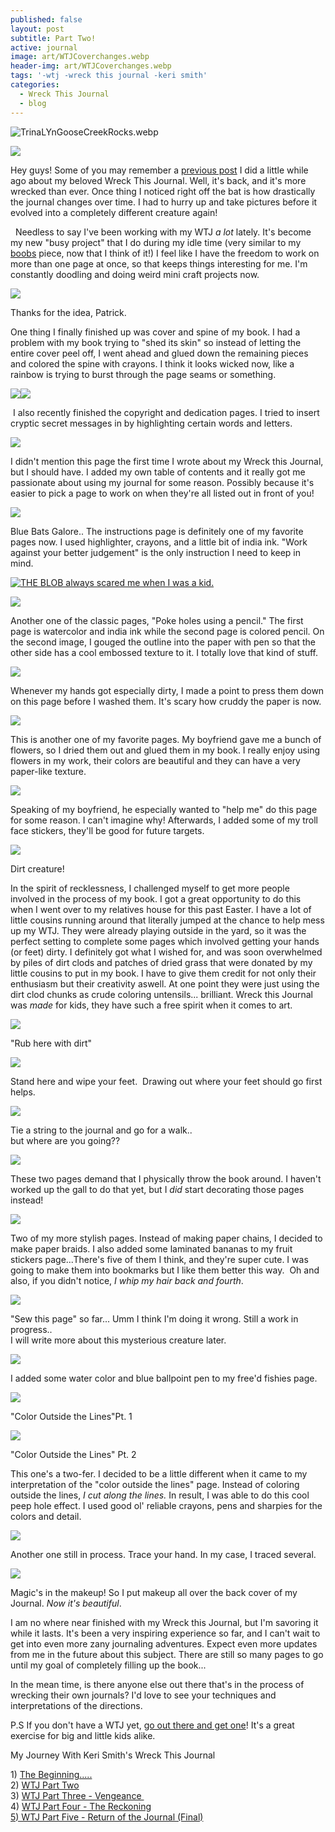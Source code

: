 ```yaml
---
published: false
layout: post
subtitle: Part Two!
active: journal
image: art/WTJCoverchanges.webp
header-img: art/WTJCoverchanges.webp
tags: '-wtj -wreck this journal -keri smith'
categories:
  - Wreck This Journal
  - blog
---
```

![TrinaLYnGooseCreekRocks.webp]({{site.baseurl}}/media/TrinaLYnGooseCreekRocks.webp)

[![](https://1.bp.blogspot.com/-XutnyPh2N0U/T7cqB5Whw1I/AAAAAAAABAQ/oQkY4HLXDHo/s320/IMG_5073.webp)](http://1.bp.blogspot.com/-XutnyPh2N0U/T7cqB5Whw1I/AAAAAAAABAQ/oQkY4HLXDHo/s1600/IMG_5073.webp)

  
Hey guys! Some of you may remember a [previous post](http://trinalyn.blogspot.com/2012/04/wreck-this-journal.html) I did a little while ago about my beloved Wreck This Journal. Well, it's back, and it's more wrecked than ever. Once thing I noticed right off the bat is how drastically the journal changes over time. I had to hurry up and take pictures before it evolved into a completely different creature again!  
  
  Needless to say I've been working with my WTJ _a lot_ lately. It's become my new "busy project" that I do during my idle time (very similar to my [boobs](http://trinalyn.blogspot.com/2011/09/i-love-my-boobs-part-2.html) piece, now that I think of it!) I feel like I have the freedom to work on more than one page at once, so that keeps things interesting for me. I'm constantly doodling and doing weird mini craft projects now.  
  
  
  

[![](https://1.bp.blogspot.com/-w8Nh7-GDLTc/T7chbUuLd0I/AAAAAAAAA8E/82QHu_2ZrUQ/s200/IMG_5076.webp)](http://1.bp.blogspot.com/-w8Nh7-GDLTc/T7chbUuLd0I/AAAAAAAAA8E/82QHu_2ZrUQ/s1600/IMG_5076.webp)

Thanks for the idea, Patrick.

  
One thing I finally finished up was cover and spine of my book. I had a problem with my book trying to "shed its skin" so instead of letting the entire cover peel off, I went ahead and glued down the remaining pieces and colored the spine with crayons. I think it looks wicked now, like a rainbow is trying to burst through the page seams or something.  
  
  
  

[![](https://3.bp.blogspot.com/-9yQEnTexiew/T7cheIA6SvI/AAAAAAAAA8U/uiT_6dY0-Rg/s400/IMG_5081.webp)](http://3.bp.blogspot.com/-9yQEnTexiew/T7cheIA6SvI/AAAAAAAAA8U/uiT_6dY0-Rg/s1600/IMG_5081.webp)[![](https://4.bp.blogspot.com/-oYtV31xRnOw/T7chh4FBElI/AAAAAAAAA8k/cjth_PJiOwY/s400/IMG_5083.webp)](http://4.bp.blogspot.com/-oYtV31xRnOw/T7chh4FBElI/AAAAAAAAA8k/cjth_PJiOwY/s1600/IMG_5083.webp)

 I also recently finished the copyright and dedication pages. I tried to insert cryptic secret messages in by highlighting certain words and letters.

  

[![](https://1.bp.blogspot.com/-nKt7n8NCeG4/T7chjL5dnCI/AAAAAAAAA8s/L1aO9RijW5I/s640/IMG_5085.webp)](http://1.bp.blogspot.com/-nKt7n8NCeG4/T7chjL5dnCI/AAAAAAAAA8s/L1aO9RijW5I/s1600/IMG_5085.webp)

I didn't mention this page the first time I wrote about my Wreck this Journal, but I should have. I added my own table of contents and it really got me passionate about using my journal for some reason. Possibly because it's easier to pick a page to work on when they're all listed out in front of you!

[![](https://2.bp.blogspot.com/-5MsPW3UNkj0/T7chkkR2RrI/AAAAAAAAA80/3en7tKIiHUc/s640/IMG_5088.webp)](http://2.bp.blogspot.com/-5MsPW3UNkj0/T7chkkR2RrI/AAAAAAAAA80/3en7tKIiHUc/s1600/IMG_5088.webp)

  
Blue Bats Galore.. The instructions page is definitely one of my favorite pages now. I used highlighter, crayons, and a little bit of india ink. "Work against your better judgement" is the only instruction I need to keep in mind.  
  

  
  

[![THE BLOB always scared me when I was a kid.](https://3.bp.blogspot.com/-UNsc6dON-GI/T7chnBF89qI/AAAAAAAAA9E/Blgt2OlcQ2Q/s640/IMG_5093.webp "Poke holes in this page")](http://3.bp.blogspot.com/-UNsc6dON-GI/T7chnBF89qI/AAAAAAAAA9E/Blgt2OlcQ2Q/s1600/IMG_5093.webp)

[![](https://1.bp.blogspot.com/-OmxxXtUx2sY/T7cho8LO6aI/AAAAAAAAA9M/MCEr3Trf6EQ/s640/IMG_5096.webp)](http://1.bp.blogspot.com/-OmxxXtUx2sY/T7cho8LO6aI/AAAAAAAAA9M/MCEr3Trf6EQ/s1600/IMG_5096.webp)

Another one of the classic pages, "Poke holes using a pencil." The first page is watercolor and india ink while the second page is colored pencil. On the second image, I gouged the outline into the paper with pen so that the other side has a cool embossed texture to it. I totally love that kind of stuff. 

  

[![](https://3.bp.blogspot.com/-p2baGgvc9_c/T7chqZH_-iI/AAAAAAAAA9U/KR8YVTojvt8/s400/IMG_5097.webp)](http://3.bp.blogspot.com/-p2baGgvc9_c/T7chqZH_-iI/AAAAAAAAA9U/KR8YVTojvt8/s1600/IMG_5097.webp)

Whenever my hands got especially dirty, I made a point to press them down on this page before I washed them. It's scary how cruddy the paper is now.

[![](https://2.bp.blogspot.com/-b9jH_Si3BIQ/T7chvI4Zk_I/AAAAAAAAA9s/UrvQYr9sdj4/s640/IMG_5102.webp)](http://2.bp.blogspot.com/-b9jH_Si3BIQ/T7chvI4Zk_I/AAAAAAAAA9s/UrvQYr9sdj4/s1600/IMG_5102.webp)

This is another one of my favorite pages. My boyfriend gave me a bunch of flowers, so I dried them out and glued them in my book. I really enjoy using flowers in my work, their colors are beautiful and they can have a very paper-like texture.

[![](https://2.bp.blogspot.com/-GMTJ3zzNFOs/T7chtixiIQI/AAAAAAAAA9k/v3wW-oOUrjg/s400/IMG_5101.webp)](http://2.bp.blogspot.com/-GMTJ3zzNFOs/T7chtixiIQI/AAAAAAAAA9k/v3wW-oOUrjg/s1600/IMG_5101.webp)

Speaking of my boyfriend, he especially wanted to "help me" do this page for some reason. I can't imagine why! Afterwards, I added some of my troll face stickers, they'll be good for future targets.

  
  
  
  
  
  
  
  

[![](https://2.bp.blogspot.com/-wge0U8qaud8/T7ch_6yvm7I/AAAAAAAAA-0/QrSjmTv2Ovg/s400/IMG_5132.webp)](http://2.bp.blogspot.com/-wge0U8qaud8/T7ch_6yvm7I/AAAAAAAAA-0/QrSjmTv2Ovg/s1600/IMG_5132.webp)

Dirt creature!

  
  
  
In the spirit of recklessness, I challenged myself to get more people involved in the process of my book. I got a great opportunity to do this when I went over to my relatives house for this past Easter. I have a lot of little cousins running around that literally jumped at the chance to help mess up my WTJ. They were already playing outside in the yard, so it was the perfect setting to complete some pages which involved getting your hands (or feet) dirty. I definitely got what I wished for, and was soon overwhelmed by piles of dirt clods and patches of dried grass that were donated by my little cousins to put in my book. I have to give them credit for not only their enthusiasm but their creativity aswell. At one point they were just using the dirt clod chunks as crude coloring untensils... brilliant. Wreck this Journal was _made_ for kids, they have such a free spirit when it comes to art.  
  
  

[![](https://3.bp.blogspot.com/-yz_8ra9oakk/T7v--MT2JMI/AAAAAAAABAc/ih-P-hv6fGs/s320/IMG_5131.webp)](http://3.bp.blogspot.com/-yz_8ra9oakk/T7v--MT2JMI/AAAAAAAABAc/ih-P-hv6fGs/s1600/IMG_5131.webp)

"Rub here with dirt"

[![](https://1.bp.blogspot.com/-7LD9FFCA6tc/T7chlq-MK9I/AAAAAAAAA88/MJT8GiX_qlU/s640/IMG_5091.webp)](http://1.bp.blogspot.com/-7LD9FFCA6tc/T7chlq-MK9I/AAAAAAAAA88/MJT8GiX_qlU/s1600/IMG_5091.webp)

Stand here and wipe your feet.  Drawing out where your feet should go first helps.

  

[![](https://2.bp.blogspot.com/-pKtOkYqK_ME/T7ch83L1zzI/AAAAAAAAA-k/oBDF5-MIA_U/s320/IMG_5127.webp)](http://2.bp.blogspot.com/-pKtOkYqK_ME/T7ch83L1zzI/AAAAAAAAA-k/oBDF5-MIA_U/s1600/IMG_5127.webp)

Tie a string to the journal and go for a walk..  
but where are you going??

  

[![](https://2.bp.blogspot.com/-yoNp9F4hVEc/T7wUYnY3iFI/AAAAAAAABA4/tNV0iwwW_74/s320/IMG_5113.webp)](http://2.bp.blogspot.com/-yoNp9F4hVEc/T7wUYnY3iFI/AAAAAAAABA4/tNV0iwwW_74/s1600/IMG_5113.webp)

These two pages demand that I physically throw the book around. I haven't worked up the gall to do that yet, but I _did_ start decorating those pages instead!

[](http://2.bp.blogspot.com/-pKtOkYqK_ME/T7ch83L1zzI/AAAAAAAAA-k/oBDF5-MIA_U/s1600/IMG_5127.webp)  

[![](https://2.bp.blogspot.com/-lKjkX3EFOwA/T7ch3F7emgI/AAAAAAAAA-E/s2l5uMj_sGg/s640/IMG_5120.webp)](http://2.bp.blogspot.com/-lKjkX3EFOwA/T7ch3F7emgI/AAAAAAAAA-E/s2l5uMj_sGg/s1600/IMG_5120.webp)

Two of my more stylish pages. Instead of making paper chains, I decided to make paper braids. I also added some laminated bananas to my fruit stickers page...There's five of them I think, and they're super cute. I was going to make them into bookmarks but I like them better this way.  Oh and also, if you didn't notice, _I whip my hair back and fourth_.

[![](https://2.bp.blogspot.com/-uek7_DvCboY/T7ciBmoLjhI/AAAAAAAAA-8/j2pCh7DQrPY/s400/IMG_5134.webp)](http://2.bp.blogspot.com/-uek7_DvCboY/T7ciBmoLjhI/AAAAAAAAA-8/j2pCh7DQrPY/s1600/IMG_5134.webp)

"Sew this page" so far... Umm I think I'm doing it wrong. Still a work in progress..  
I will write more about this mysterious creature later.

  

[![](https://1.bp.blogspot.com/-MKff3aZJvRw/T7ciImTTDHI/AAAAAAAAA_c/YMFVWFzH3sU/s640/IMG_5140.webp)](http://1.bp.blogspot.com/-MKff3aZJvRw/T7ciImTTDHI/AAAAAAAAA_c/YMFVWFzH3sU/s1600/IMG_5140.webp)

I added some water color and blue ballpoint pen to my free'd fishies page.

[![](https://1.bp.blogspot.com/-gfOvwkZn13E/T7ciMa4QBEI/AAAAAAAAA_s/Dj0buVAgH1c/s400/IMG_5145.webp)](http://1.bp.blogspot.com/-gfOvwkZn13E/T7ciMa4QBEI/AAAAAAAAA_s/Dj0buVAgH1c/s1600/IMG_5145.webp)

"Color Outside the Lines"Pt. 1

[![](https://1.bp.blogspot.com/-Nfg1aiQ7l4A/T7wh4ZOtz2I/AAAAAAAABBE/u9izon1hAIU/s400/IMG_5148.webp)](http://1.bp.blogspot.com/-Nfg1aiQ7l4A/T7wh4ZOtz2I/AAAAAAAABBE/u9izon1hAIU/s1600/IMG_5148.webp)

"Color Outside the Lines" Pt. 2

This one's a two-fer. I decided to be a little different when it came to my interpretation of the "color outside the lines" page. Instead of coloring outside the lines, _I cut along the lines._ In result, I was able to do this cool peep hole effect. I used good ol' reliable crayons, pens and sharpies for the colors and detail.  
  

[![](https://1.bp.blogspot.com/-XFh9D_kJwng/T7ciQQNI-GI/AAAAAAAAA_8/g0kWfmchwfY/s640/IMG_5152.webp)](http://1.bp.blogspot.com/-XFh9D_kJwng/T7ciQQNI-GI/AAAAAAAAA_8/g0kWfmchwfY/s1600/IMG_5152.webp)

Another one still in process. Trace your hand. In my case, I traced several.

[![](https://2.bp.blogspot.com/-_tf_wrFpelw/T7ciSF45Q_I/AAAAAAAABAE/XMS_uSZK2P8/s400/IMG_5155.webp)](http://2.bp.blogspot.com/-_tf_wrFpelw/T7ciSF45Q_I/AAAAAAAABAE/XMS_uSZK2P8/s1600/IMG_5155.webp)

Magic's in the makeup! So I put makeup all over the back cover of my Journal. _Now it's beautiful_.

  
I am no where near finished with my Wreck this Journal, but I'm savoring it while it lasts. It's been a very inspiring experience so far, and I can't wait to get into even more zany journaling adventures. Expect even more updates from me in the future about this subject. There are still so many pages to go until my goal of completely filling up the book...  
  
In the mean time, is there anyone else out there that's in the process of wrecking their own journals? I'd love to see your techniques and interpretations of the directions.  
  
P.S If you don't have a WTJ yet, [go out there and get one](http://www.amazon.com/gp/offer-listing/039953346X/ref=dp_olp_used?ie=UTF8&condition=used)! It's a great exercise for big and little kids alike.  
  

My Journey With Keri Smith's Wreck This Journal 

1) [The Beginning.....](http://www.trinaisartsy.com/2012/04/wreck-this-journal.html)  
2) [WTJ Part Two](http://www.trinaisartsy.com/2012/05/wreck-this-journalpart-two.html)  
3) [WTJ Part Three - Vengeance ](http://www.trinaisartsy.com/2012/05/wreck-this-journalpart-two.html)  
4) [WTJ Part Four - The Reckoning](http://www.trinaisartsy.com/2013/04/wreck-this-journal-part-four.html)  
[5) WTJ Part Five - Return of the Journal (Final)](http://www.trinaisartsy.com/2016/02/wreck-this-journal-part-v-return-of.html)
